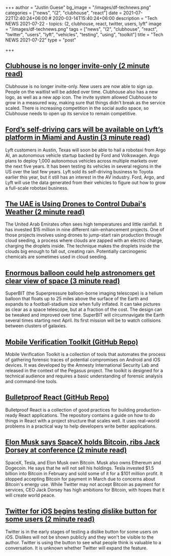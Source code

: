 +++
author = "Justin Guese"
bg_image = "/images/df-technews.png"
categories = ["news", "(2", "clubhouse", "react"]
date = 2021-07-22T12:40:24+06:00 # 2020-03-14T15:40:24+06:00
description = "Tech NEWS 2021-07-22 - topics: (2, clubhouse, react, twitter, users, lyft"
image = "/images/df-technews.png"
tags = ["news", "(2", "clubhouse", "react", "twitter", "users", "lyft", "vehicles", "testing", "using", "toolkit"]
title = "Tech NEWS 2021-07-22"
type = "post"

+++

## [Clubhouse is no longer invite-only (2 minute read)](https://www.theverge.com/2021/7/21/22586845/clubhouse-open-beta-invite-access-android-ios?scrolla=5eb6d68b7fedc32c19ef33b4)

Clubhouse is no longer invite-only. New users are now able to sign up. People on the waitlist will be added over time. Clubhouse also has a new logo, as well as a new app icon. The invite system allowed Clubhouse to grow in a measured way, making sure that things didn't break as the service scaled. There is increasing competition in the social audio space, so Clubhouse needs to open up its service to remain competitive.

## [Ford’s self-driving cars will be available on Lyft’s platform in Miami and Austin (3 minute read)](https://www.theverge.com/2021/7/21/22585764/ford-argo-lyft-autonomous-vehicles-robotaxi-miami-austin)

Lyft customers in Austin, Texas will soon be able to hail a robotaxi from Argo AI, an autonomous vehicle startup backed by Ford and Volkswagen. Argo plans to deploy 1,000 autonomous vehicles across multiple markets over the next five years. It has been testing its vehicles in several regions in the US over the last few years. Lyft sold its self-driving business to Toyota earlier this year, but it still has an interest in the AV industry. Ford, Argo, and Lyft will use the data generated from their vehicles to figure out how to grow a full-scale robotaxi business.

## [The UAE is Using Drones to Control Dubai's Weather (2 minute read)](https://interestingengineering.com/the-uae-is-using-drones-to-control-dubais-weather)

The United Arab Emirates often sees high temperatures and little rainfall. It has invested $15 million in nine different rain-enhancement projects. One of those projects involves using drones to jump-start rain production through cloud seeding, a process where clouds are zapped with an electric charge, charging the droplets inside. The technique makes the droplets inside the clouds big enough to fall out, creating rain. Potentially carcinogenic chemicals are sometimes used in cloud seeding.

## [Enormous balloon could help astronomers get clear view of space (3 minute read)](https://www.theguardian.com/science/2021/jul/21/enormous-balloon-superbit-could-help-astronomers-get-clear-view-of-space)

SuperBIT (the Superpressure balloon-borne imaging telescope) is a helium balloon that floats up to 25 miles above the surface of the Earth and expands to a football-stadium size when fully inflated. It can take pictures as clear as a space telescope, but at a fraction of the cost. The design can be tweaked and improved over time. SuperBIT will circumnavigate the Earth several times starting next April. Its first mission will be to watch collisions between clusters of galaxies.

## [Mobile Verification Toolkit (GitHub Repo)](https://github.com/mvt-project/mvt)

Mobile Verification Toolkit is a collection of tools that automates the process of gathering forensic traces of potential compromises on Android and iOS devices. It was developed by the Amnesty International Security Lab and released in the context of the Pegasus project. The toolkit is designed for a technical audience and requires a basic understanding of forensic analysis and command-line tools.

## [Bulletproof React (GitHub Repo)](https://github.com/alan2207/bulletproof-react)

Bulletproof React is a collection of good practices for building production-ready React applications. The repository contains a guide on how to do things in React with a project structure that scales well. It uses real-world problems in a practical way to help developers write better applications.

## [Elon Musk says SpaceX holds Bitcoin, ribs Jack Dorsey at conference (2 minute read)](https://www.theverge.com/2021/7/21/22587390/spacex-tesla-bitcoin-musk-dorsey-ethereum-dogecoin)

SpaceX, Tesla, and Elon Musk own Bitcoin. Musk also owns Ethereum and Dogecoin. He says that he will not sell his holdings. Tesla invested $1.5 billion into Bitcoin in February and sold some of it for a $101 million profit. It stopped accepting Bitcoin for payment in March due to concerns about Bitcoin's energy use. While Twitter may not accept Bitcoin as payment for services, CEO Jack Dorsey has high ambitions for Bitcoin, with hopes that it will create world peace.

## [Twitter for iOS begins testing dislike button for some users (2 minute read)](https://9to5mac.com/2021/07/21/twitter-downvote-button-testing/)

Twitter is in the early stages of testing a dislike button for some users on iOS. Dislikes will not be shown publicly and they won't be visible to the author. Twitter is using the button to see what people think is valuable to a conversation. It is unknown whether Twitter will expand the feature.

